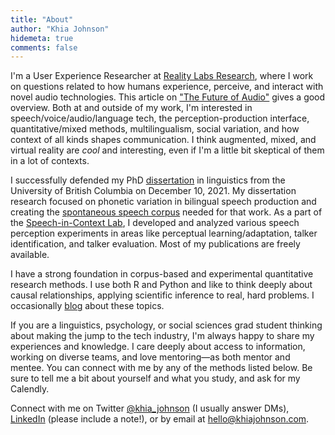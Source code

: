 ```yaml
---
title: "About"
author: "Khia Johnson"
hidemeta: true
comments: false
---
```


I'm a User Experience Researcher at [Reality Labs Research](https://research.fb.com/category/augmented-reality-virtual-reality/), where I work on questions related to how humans experience, perceive, and interact with novel audio technologies. This article on ["The Future of Audio"](https://about.fb.com/news/2020/09/facebook-reality-labs-research-future-of-audio/) gives a good overview. Both at and outside of my work, I'm interested in speech/voice/audio/language tech, the perception-production interface, quantitative/mixed methods, multilingualism, social variation, and how context of all kinds shapes communication. I think augmented, mixed, and virtual reality are *cool* and interesting, even if I'm a little bit skeptical of them in a lot of contexts.

I successfully defended my PhD [dissertation](https://github.com/khiajohnson/dissertation) in linguistics from the University of British Columbia on December 10, 2021. My dissertation research focused on phonetic variation in bilingual speech production and creating the [spontaneous speech corpus](https://spice-corpus.readthedocs.io/) needed for that work. As a part of the [Speech-in-Context Lab](https://speechincontext.arts.ubc.ca/), I developed and analyzed various speech perception experiments in areas like perceptual learning/adaptation, talker identification, and talker evaluation. Most of my publications are freely available.

I have a strong foundation in corpus-based and experimental quantitative research methods. I use both R and Python and like to think deeply about causal relationships, applying scientific inference to real, hard problems. I occasionally [blog](/post/) about these topics. 

If you are a linguistics, psychology, or social sciences grad student thinking about making the jump to the tech industry, I'm always happy to share my experiences and knowledge. I care deeply about access to information, working on diverse teams, and love mentoring&mdash;as both mentor and mentee. You can connect with me by any of the methods listed below. Be sure to tell me a bit about yourself and what you study, and ask for my Calendly. 

Connect with me on Twitter [@khia_johnson](https://twitter.com/khia_johnson/) (I usually answer DMs), [LinkedIn](https://www.linkedin.com/in/khiajohnson/) (please include a note!), or by email at [hello@khiajohnson.com](mailto:hello@khiajohnson.com). 